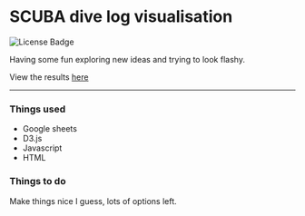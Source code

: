 # SCUBA dive log visualisation 
![License Badge](https://img.shields.io/github/license/ASLeonard/polyomino_interfaces.svg?style=flat)

Having some fun exploring new ideas and trying to look flashy.

View the results [here](https://asleonard.github.io/Scuba/)

- - -

### Things used

- Google sheets
- D3.js
- Javascript
- HTML

### Things to do

Make things nice I guess, lots of options left.


